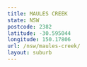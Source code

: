 ```yaml
---
title: MAULES CREEK
state: NSW
postcode: 2382
latitude: -30.595044
longitude: 150.17806
url: /nsw/maules-creek/
layout: suburb
---
```

